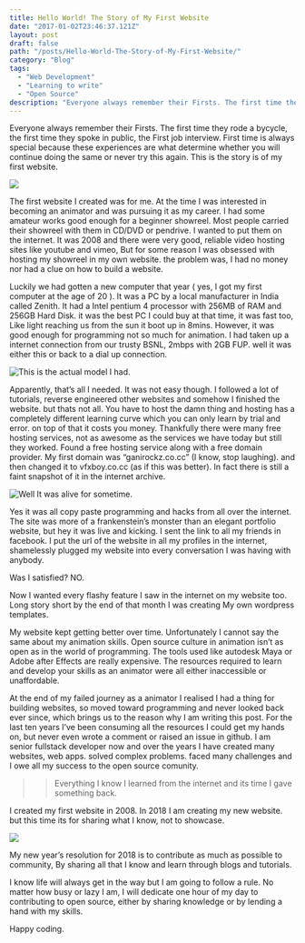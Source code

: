 ```yaml
---
title: Hello World! The Story of My First Website
date: "2017-01-02T23:46:37.121Z"
layout: post
draft: false
path: "/posts/Hello-World-The-Story-of-My-First-Website/"
category: "Blog"
tags:
  - "Web Development"
  - "Learning to write"
  - "Open Source"
description: "Everyone always remember their Firsts. The first time they rode a bycycle, the first time they spoke in public, the First job interview. First time is always special because these experiences are what determine whether you will continue doing the same or never try this again. This is the story is of my first website."
---
```


Everyone always remember their Firsts. The first time they rode a bycycle, the first time they spoke in public, the First job interview. First time is always special because these experiences are what determine whether you will continue doing the same or never try this again. This is the story is of my first website.

![](https://cdn-images-1.medium.com/max/1200/1*yo2ddiLNhPJauf5b8GJf9Q.jpeg)

The first website I created was for me. At the time I was interested in becoming an animator and was pursuing it as my career. I had some amateur works good enough for a beginner showreel. Most people carried their showreel with them in CD/DVD or pendrive. I wanted to put them on the internet. It was 2008 and there were very good, reliable video hosting sites like youtube and vimeo, But for some reason I was obsessed with hosting my showreel in my own website. the problem was, I had no money nor had a clue on how to build a website.

Luckily we had gotten a new computer that year ( yes, I got my first computer at the age of 20 ). It was a PC by a local manufacturer in India called Zenith. It had a Intel pentium 4 processor with 256MB of RAM and 256GB Hard Disk. it was the best PC I could buy at that time, it was fast too, Like light reaching us from the sun it boot up in 8mins. However, it was good enough for programming not so much for animation. I had taken up a internet connection from our trusty BSNL, 2mbps with 2GB FUP. well it was either this or back to a dial up connection.

![This is the actual model I had.](https://cdn-images-1.medium.com/max/1600/1*-UIGHaUePm1hgOsSLUuQOA.gif)

Apparently, that’s all I needed. It was not easy though. I followed a lot of tutorials, reverse engineered other websites and somehow I finished the website. but thats not all. You have to host the damn thing and hosting has a completely different learning curve which you can only learn by trial and error. on top of that it costs you money. Thankfully there were many free hosting services, not as awesome as the services we have today but still they worked. Found a free hosting service along with a free domain provider. My first domain was “ganirockz.co.cc” (I know, stop laughing). and then changed it to vfxboy.co.cc (as if this was better). In fact there is still a faint snapshot of it in the internet archive.

![Well It was alive for sometime.](https://cdn-images-1.medium.com/max/1600/1*aN80ANtAQ7v1K5U9eeW7Tg.jpeg)

Yes it was all copy paste programming and hacks from all over the internet. The site was more of a frankenstein’s monster than an elegant portfolio website, but hey it was live and kicking. I sent the link to all my friends in facebook. I put the url of the website in all my profiles in the internet, shamelessly plugged my website into every conversation I was having with anybody.

Was I satisfied? NO.

Now I wanted every flashy feature I saw in the internet on my website too. Long story short by the end of that month I was creating My own wordpress templates.

My website kept getting better over time. Unfortunately I cannot say the same about my animation skills. Open source culture in animation isn’t as open as in the world of programming. The tools used like autodesk Maya or Adobe after Effects are really expensive. The resources required to learn and develop your skills as an animator were all either inaccessible or unaffordable.

At the end of my failed journey as a animator I realised I had a thing for building websites, so moved toward programming and never looked back ever since, which brings us to the reason why I am writing this post. For the last ten years I’ve been consuming all the resources I could get my hands on, but never even wrote a comment or raised an issue in github. I am senior fullstack developer now and over the years I have created many websites, web apps. solved complex problems. faced many challenges and I owe all my success to the open source comunity.

> > Everything I know I learned from the internet and its time I gave something back.

I created my first website in 2008. In 2018 I am creating my new website. but this time its for sharing what I know, not to showcase.

![](https://cdn-images-1.medium.com/max/1600/1*HlPawg3-Yq4bIioxIGSWDA.png)

My new year’s resolution for 2018 is to contribute as much as possible to community, By sharing all that I know and learn through blogs and tutorials.

I know life will always get in the way but I am going to follow a rule. No matter how busy or lazy I am, I will dedicate one hour of my day to contributing to open source, either by sharing knowledge or by lending a hand with my skills.

Happy coding.
